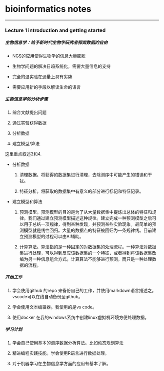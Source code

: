 # bioinformatics notes

---

### Lecture 1 introduction and getting started

##### 生物信息学：给予新时代生物学研究者探索数据的自由

- NGS的应用使得生物学的信息大量膨胀

- 生物学问题的解决日趋系统化，需要大量信息的支持

- 完全的湿实验在通量上具有劣势

- 需要应用新的手段以解读生命的语言

##### 生物信息学的分析步骤

1. 综合文献提出问题

2. 通过实验获得数据

3. 分析数据

4. 建立模型/算法

这里重点叙述3和4.

- 分析数据
  
  1. 清理数据。将获得的数据集进行清理，去除测序中可能产生的错误和干扰。
  
  2. 特征分析。将获取的数据集中有意义的部分进行标记和特征记录。

- 建立模型和算法
  
  1. 预测模型。预测模型的目的是为了从大量数据集中提炼出总体的特征和规律。我们通过建立预测模型描述这种规律。建立完成一种预测模型之后可以用于总结一项规律，得到某种发现，并预测某些实验现象。最简单的预测模型就是线性回归。大量的数据点的特征被回归为一条规律线。目前建立预测模型的过程可以由AI辅助。
  
  2. 计算算法。算法指的是一种固定的对数据集的处理流程。一种算法对数据集进行处理，可以得到反应该数据集的一个特征，或者得到将该数据集改编为另一种信息组合方式。计算算法不能够进行预测，而只是一种处理数据的流程。

##### 开始工作

1. 学会使用github 的repo 来备份自己的工作，并使用markdown语言描述之。 vscode可以在线自动备份至github。

2. 学会使用文本编辑器。我使用的是vs code。

3. 使用docker 在我的windows系统中创建linux虚拟机环境方便处理数据。

##### 学习计划

1. 学会自己使用基本的测序数据分析算法。比如动态规划算法

2. 精进编程实践技能。学会使用R语言进行数据处理。

3. 对于机器学习在生物信息学方面的应用有基本了解。
